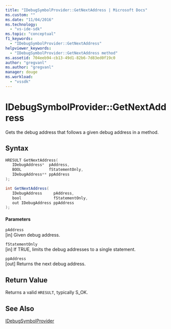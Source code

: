 ```yaml
---
title: "IDebugSymbolProvider::GetNextAddress | Microsoft Docs"
ms.custom: ""
ms.date: "11/04/2016"
ms.technology: 
  - "vs-ide-sdk"
ms.topic: "conceptual"
f1_keywords: 
  - "IDebugSymbolProvider::GetNextAddress"
helpviewer_keywords: 
  - "IDebugSymbolProvider::GetNextAddress method"
ms.assetid: 704eeb94-cb13-49d1-82b6-7d83ed0f19c0
author: "gregvanl"
ms.author: "gregvanl"
manager: douge
ms.workload: 
  - "vssdk"
---
```

# IDebugSymbolProvider::GetNextAddress
Gets the debug address that follows a given debug address in a method.  
  
## Syntax  
  
```cpp  
HRESULT GetNextAddress(   
   IDebugAddress*  pAddress,  
   BOOL            fStatementOnly,  
   IDebugAddress** ppAddress  
);  
```  
  
```csharp  
int GetNextAddress(   
   IDebugAddress     pAddress,  
   bool              fStatementOnly,  
   out IDebugAddress ppAddress  
);  
```  
  
#### Parameters  
 `pAddress`  
 [in] Given debug address.  
  
 `fStatementOnly`  
 [in] If TRUE, limits the debug addresses to a single statement.  
  
 `ppAddress`  
 [out] Returns the next debug address.  
  
## Return Value  
 Returns a valid `HRESULT`, typically S_OK.  
  
## See Also  
 [IDebugSymbolProvider](../../../extensibility/debugger/reference/idebugsymbolprovider.md)